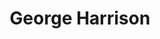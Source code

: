 ---
title: "George Harrison"
summary: "British rock guitarist, singer-songwriter and film producer . Best known as lead guitarist of . By the mid-1960s, he had become an admirer of Indian culture and mysticism, introducing it to the other Beatles. In 1968, he travelled with the other Beatles to Rishikesh, in northern India, to study meditation with . He embraced the Hare Krishna tradition, particularly japa-yoga chanting with beads, and became a lifelong devotee. Inducted into Rock And Roll Hall of Fame in 2004 . In June 1965, he and the other Beatles were appointed Members of the Order of the British Empire . They received their insignia from the Queen at an investiture at Buckingham Palace on 26 October. Married to from 21 January 1966 to 1977. Married to from 2 September 1978 to his death. Father of . Youngest brother of ."
image: "george-harrison.jpg"
apple_music_artist_url: "https://music.apple.com/gb/artist/george-harrison/255233"
---